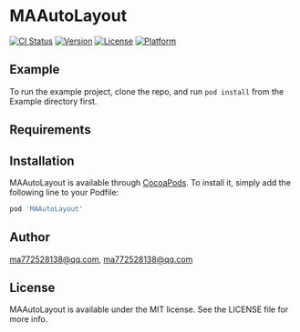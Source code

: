 # MAAutoLayout

[![CI Status](http://img.shields.io/travis/ma772528138@qq.com/MAAutoLayout.svg?style=flat)](https://travis-ci.org/ma772528138@qq.com/MAAutoLayout)
[![Version](https://img.shields.io/cocoapods/v/MAAutoLayout.svg?style=flat)](http://cocoapods.org/pods/MAAutoLayout)
[![License](https://img.shields.io/cocoapods/l/MAAutoLayout.svg?style=flat)](http://cocoapods.org/pods/MAAutoLayout)
[![Platform](https://img.shields.io/cocoapods/p/MAAutoLayout.svg?style=flat)](http://cocoapods.org/pods/MAAutoLayout)

## Example

To run the example project, clone the repo, and run `pod install` from the Example directory first.

## Requirements

## Installation

MAAutoLayout is available through [CocoaPods](http://cocoapods.org). To install
it, simply add the following line to your Podfile:

```ruby
pod 'MAAutoLayout'
```

## Author

ma772528138@qq.com, ma772528138@qq.com

## License

MAAutoLayout is available under the MIT license. See the LICENSE file for more info.
